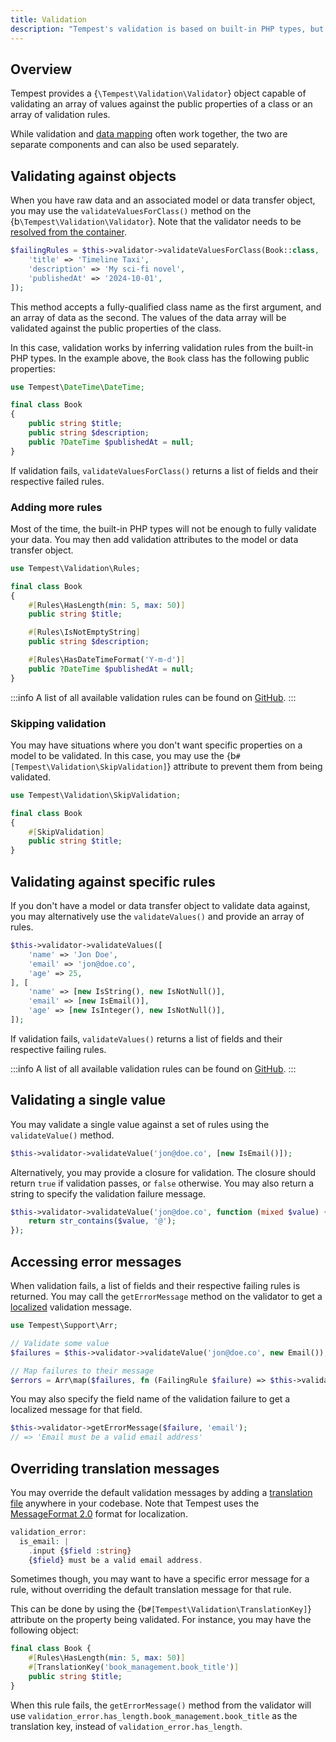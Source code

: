 ```yaml
---
title: Validation
description: "Tempest's validation is based on built-in PHP types, but provides many attribute-based rules to cover a wide variety of situations."
---
```


## Overview

Tempest provides a {`\Tempest\Validation\Validator`} object capable of validating an array of values against the public properties of a class or an array of validation rules.

While validation and [data mapping](./01-mapper) often work together, the two are separate components and can also be used separately.

## Validating against objects

When you have raw data and an associated model or data transfer object, you may use the `validateValuesForClass()` method on the {b`\Tempest\Validation\Validator`}. Note that the validator needs to be [resolved from the container](../1-essentials/05-container.md#injecting-dependencies).

```php
$failingRules = $this->validator->validateValuesForClass(Book::class,  [
    'title' => 'Timeline Taxi',
    'description' => 'My sci-fi novel',
    'publishedAt' => '2024-10-01',
]);
```

This method accepts a fully-qualified class name as the first argument, and an array of data as the second. The values of the data array will be validated against the public properties of the class.

In this case, validation works by inferring validation rules from the built-in PHP types. In the example above, the `Book` class has the following public properties:

```php
use Tempest\DateTime\DateTime;

final class Book
{
    public string $title;
    public string $description;
    public ?DateTime $publishedAt = null;
}
```

If validation fails, `validateValuesForClass()` returns a list of fields and their respective failed rules.

### Adding more rules

Most of the time, the built-in PHP types will not be enough to fully validate your data. You may then add validation attributes to the model or data transfer object.

```php
use Tempest\Validation\Rules;

final class Book
{
    #[Rules\HasLength(min: 5, max: 50)]
    public string $title;

    #[Rules\IsNotEmptyString]
    public string $description;

    #[Rules\HasDateTimeFormat('Y-m-d')]
    public ?DateTime $publishedAt = null;
}
```

:::info
A list of all available validation rules can be found on [GitHub](https://github.com/tempestphp/tempest-framework/tree/main/packages/validation/src/Rules).
:::

### Skipping validation

You may have situations where you don't want specific properties on a model to be validated. In this case, you may use the {b`#[Tempest\Validation\SkipValidation]`} attribute to prevent them from being validated.

```php
use Tempest\Validation\SkipValidation;

final class Book
{
    #[SkipValidation]
    public string $title;
}
```

## Validating against specific rules

If you don't have a model or data transfer object to validate data against, you may alternatively use the `validateValues()` and provide an array of rules.

```php
$this->validator->validateValues([
    'name' => 'Jon Doe',
    'email' => 'jon@doe.co',
    'age' => 25,
], [
    'name' => [new IsString(), new IsNotNull()],
    'email' => [new IsEmail()],
    'age' => [new IsInteger(), new IsNotNull()],
]);
```

If validation fails, `validateValues()` returns a list of fields and their respective failing rules.

:::info
A list of all available validation rules can be found on [GitHub](https://github.com/tempestphp/tempest-framework/tree/main/packages/validation/src/Rules).
:::

## Validating a single value

You may validate a single value against a set of rules using the `validateValue()` method.

```php
$this->validator->validateValue('jon@doe.co', [new IsEmail()]);
```

Alternatively, you may provide a closure for validation. The closure should return `true` if validation passes, or `false` otherwise. You may also return a string to specify the validation failure message.

```php
$this->validator->validateValue('jon@doe.co', function (mixed $value) {
    return str_contains($value, '@');
});
```

## Accessing error messages

When validation fails, a list of fields and their respective failing rules is returned. You may call the `getErrorMessage` method on the validator to get a [localized](./11-localization.md) validation message.

```php
use Tempest\Support\Arr;

// Validate some value
$failures = $this->validator->validateValue('jon@doe.co', new Email());

// Map failures to their message
$errors = Arr\map($failures, fn (FailingRule $failure) => $this->validator->getErrorMessage($failure));
```

You may also specify the field name of the validation failure to get a localized message for that field.

```php
$this->validator->getErrorMessage($failure, 'email');
// => 'Email must be a valid email address'
```

## Overriding translation messages

You may override the default validation messages by adding a [translation file](../2-features/11-localization.md#defining-translation-messages) anywhere in your codebase. Note that Tempest uses the [MessageFormat 2.0](https://messageformat.unicode.org/) format for localization.

```php app/Localization/validation.en.yml
validation_error:
  is_email: |
    .input {$field :string}
    {$field} must be a valid email address.
```

Sometimes though, you may want to have a specific error message for a rule, without overriding the default translation message for that rule.

This can be done by using the {b`#[Tempest\Validation\TranslationKey]`} attribute on the property being validated. For instance, you may have the following object:

```php
final class Book {
    #[Rules\HasLength(min: 5, max: 50)]
    #[TranslationKey('book_management.book_title')]
    public string $title;
}
```

When this rule fails, the `getErrorMessage()` method from the validator will use `validation_error.has_length.book_management.book_title` as the translation key, instead of `validation_error.has_length`.
